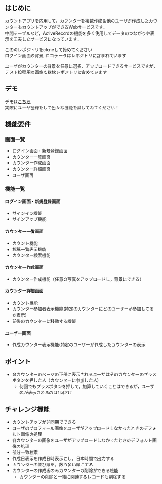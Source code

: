 ## はじめに
カウントアプリを応用して，カウンターを複数作成＆他のユーザが作成したカウンターもカウントアップができるWebサービスです．  
中間テーブルなど，ActiveRecordの機能を多く使用してデータのつながりや表示を工夫したサービスになっています．

こののレポジトリをcloneして始めてください  
ログイン画面の背景, ロゴデータはレポジトリに含まれています

ユーザがカウンターの背景を任意に選択，アップロードできるサービスですが，テスト投稿用の画像も数枚レポジトリに含めています

## デモ
デモは[こちら](https://l4s6-counting-stars.herokuapp.com/signin)  
実際にユーザ登録をして色々な機能を試してみてください！

## 機能要件
### 画面一覧
- ログイン画面・新規登録画面
- カウンター一覧画面
- カウンター作成画面
- カウンター詳細画面
- ユーザ画面
### 機能一覧
#### ログイン画面・新規登録画面
- サインイン機能
- サインアップ機能
#### カウンター一覧画面
- カウント機能
- 投稿一覧表示機能
- カウンター検索機能
#### カウンター作成画面
- カウンター作成機能（任意の写真をアップロードし，背景にできる）
#### カウンター詳細画面
- カウント機能
- カウンター参加者表示機能(特定のカウンターにどのユーザーが参加してるか表示)
- 前後のカウンターに移動する機能
#### ユーザー画面
- 作成カウンター表示機能(特定のユーザーが作成したカウンターの表示)

## ポイント
- 各カウンターのページの下部に表示されるユーザはそのカウンターのプラスボタンを押した人（カウンターに参加した人）
  - 何回でもプラスボタンを押して，加算していくことはできるが，ユーザ名が表示されるのは1回だけ

## チャレンジ機能
- カウントアップが非同期でできる
- ユーザのプロフィール画像をユーザがアップロードしなかったときのデフォルト画像の処理
- 各カウンターの画像をユーザがアップロードしなかったときのデフォルト画像の処理
- 部分一致検索
- 作成日表示を作成日時表示にし，日本時間で出力する
- カウンターの並び順を，数の多い順にする
- カウンターの作成者のみカウンターの削除ができる機能
    - カウンターの削除と一緒に関連するレコードも削除する